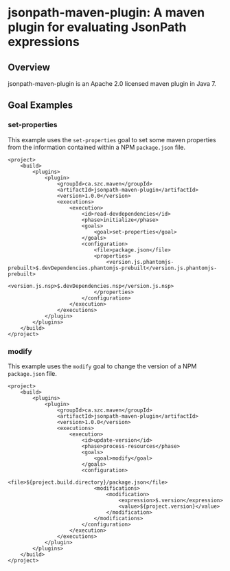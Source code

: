 # jsonpath-maven-plugin: A maven plugin for evaluating JsonPath expressions

## Overview

jsonpath-maven-plugin is an Apache 2.0 licensed maven plugin in Java 7.

## Goal Examples

### set-properties

This example uses the `set-properties` goal to set some maven properties from the information contained within a NPM `package.json` file.

```
<project>
    <build>
        <plugins>
            <plugin>
                <groupId>ca.szc.maven</groupId>
                <artifactId>jsonpath-maven-plugin</artifactId>
                <version>1.0.0</version>
                <executions>
                    <execution>
                        <id>read-devdependencies</id>
                        <phase>initialize</phase>
                        <goals>
                            <goal>set-properties</goal>
                        </goals>
                        <configuration>
                            <file>package.json</file>
                            <properties>
                                <version.js.phantomjs-prebuilt>$.devDependencies.phantomjs-prebuilt</version.js.phantomjs-prebuilt>
                                <version.js.nsp>$.devDependencies.nsp</version.js.nsp>
                            </properties>
                        </configuration>
                    </execution>
                </executions>
            </plugin>
        </plugins>
    </build>
</project>
```

### modify

This example uses the `modify` goal to change the version of a NPM `package.json` file.

```
<project>
    <build>
        <plugins>
            <plugin>
                <groupId>ca.szc.maven</groupId>
                <artifactId>jsonpath-maven-plugin</artifactId>
                <version>1.0.0</version>
                <executions>
                    <execution>
                        <id>update-version</id>
                        <phase>process-resources</phase>
                        <goals>
                            <goal>modify</goal>
                        </goals>
                        <configuration>
                            <file>${project.build.directory}/package.json</file>
                            <modifications>
                                <modification>
                                    <expression>$.version</expression>
                                    <value>${project.version}</value>
                                </modification>
                            </modifications>
                        </configuration>
                    </execution>
                </executions>
            </plugin>
        </plugins>
    </build>
</project>
```
